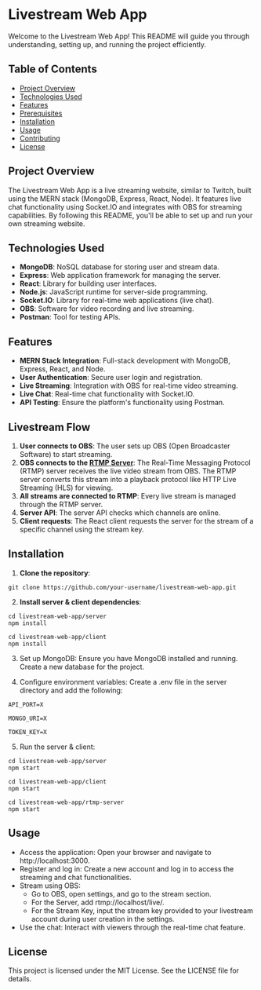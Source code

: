 # Livestream Web App

Welcome to the Livestream Web App! This README will guide you through understanding, setting up, and running the project efficiently.

## Table of Contents
- [Project Overview](#project-overview)
- [Technologies Used](#technologies-used)
- [Features](#features)
- [Prerequisites](#prerequisites)
- [Installation](#installation)
- [Usage](#usage)
- [Contributing](#contributing)
- [License](#license)

## Project Overview
The Livestream Web App is a live streaming website, similar to Twitch, built using the MERN stack (MongoDB, Express, React, Node). It features live chat functionality using Socket.IO and integrates with OBS for streaming capabilities. By following this README, you'll be able to set up and run your own streaming website.

## Technologies Used
- **MongoDB**: NoSQL database for storing user and stream data.
- **Express**: Web application framework for managing the server.
- **React**: Library for building user interfaces.
- **Node.js**: JavaScript runtime for server-side programming.
- **Socket.IO**: Library for real-time web applications (live chat).
- **OBS**: Software for video recording and live streaming.
- **Postman**: Tool for testing APIs.

## Features
- **MERN Stack Integration**: Full-stack development with MongoDB, Express, React, and Node.
- **User Authentication**: Secure user login and registration.
- **Live Streaming**: Integration with OBS for real-time video streaming.
- **Live Chat**: Real-time chat functionality with Socket.IO.
- **API Testing**: Ensure the platform's functionality using Postman.

## Livestream Flow
1. **User connects to OBS**: The user sets up OBS (Open Broadcaster Software) to start streaming.
2. **OBS connects to the [RTMP Server](https://www.npmjs.com/package/@types/node-media-server)**: The Real-Time Messaging Protocol (RTMP) server receives the live video stream from OBS. The RTMP server converts this stream into a playback protocol like HTTP Live Streaming (HLS) for viewing.
3. **All streams are connected to RTMP**: Every live stream is managed through the RTMP server.
4. **Server API**: The server API checks which channels are online.
5. **Client requests**: The React client requests the server for the stream of a specific channel using the stream key.


## Installation
1. **Clone the repository**:
```
git clone https://github.com/your-username/livestream-web-app.git
```
2. **Install server & client dependencies**:
```
cd livestream-web-app/server
npm install
```
```
cd livestream-web-app/client
npm install
```

3. Set up MongoDB: Ensure you have MongoDB installed and running. Create a new database for the project.

4. Configure environment variables: Create a .env file in the server directory and add the following:
```
API_PORT=X

MONGO_URI=X

TOKEN_KEY=X
```
5. Run the server & client:
```
cd livestream-web-app/server
npm start
```
```
cd livestream-web-app/client
npm start
```
```
cd livestream-web-app/rtmp-server
npm start
```

## Usage
- Access the application: Open your browser and navigate to http://localhost:3000.
- Register and log in: Create a new account and log in to access the streaming and chat functionalities.
- Stream using OBS:
  - Go to OBS, open settings, and go to the stream section.
  - For the Server, add rtmp://localhost/live/.
  - For the Stream Key, input the stream key provided to your livestream account during user creation in the settings.
- Use the chat: Interact with viewers through the real-time chat feature.

## License
This project is licensed under the MIT License. See the LICENSE file for details.
